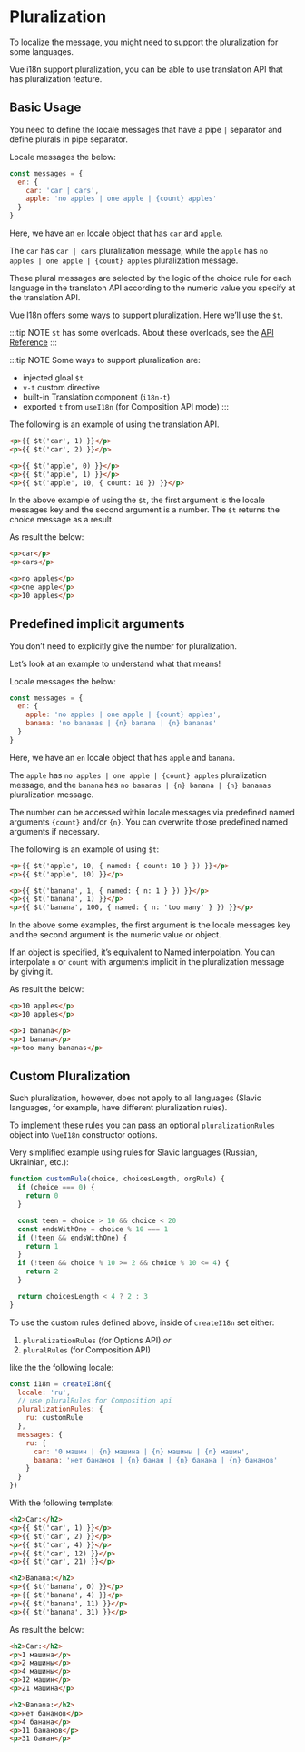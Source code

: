 # Pluralization

To localize the message, you might need to support the pluralization for some languages.

Vue i18n support pluralization, you can be able to use translation API that has pluralization feature.

## Basic Usage

You need to define the locale messages that have a pipe `|` separator and define plurals in pipe separator.

Locale messages the below:

```js
const messages = {
  en: {
    car: 'car | cars',
    apple: 'no apples | one apple | {count} apples'
  }
}
```

Here, we have an `en` locale object that has `car` and `apple`.

The `car` has `car | cars` pluralization message, while the `apple` has `no apples | one apple | {count} apples` pluralization message.

These plural messages are selected by the logic of the choice rule for each language in the translaton API according to the numeric value you specify at the translation API.

Vue I18n offers some ways to support pluralization. Here we’ll use the `$t`.

:::tip NOTE
`$t` has some overloads. About these overloads, see the [API Reference](../../api/injection#t-key)
:::

:::tip NOTE
Some ways to support pluralization are:

- injected gloal `$t`
- `v-t` custom directive
- built-in Translation component (`i18n-t`)
- exported `t` from `useI18n` (for Composition API mode)
:::

The following is an example of using the translation API.

```html
<p>{{ $t('car', 1) }}</p>
<p>{{ $t('car', 2) }}</p>

<p>{{ $t('apple', 0) }}</p>
<p>{{ $t('apple', 1) }}</p>
<p>{{ $t('apple', 10, { count: 10 }) }}</p>
```

In the above example of using the `$t`, the first argument is the locale messages key and the second argument is a number. The `$t` returns the choice message as a result.

As result the below:

```html
<p>car</p>
<p>cars</p>

<p>no apples</p>
<p>one apple</p>
<p>10 apples</p>
```

## Predefined implicit arguments

You don’t need to explicitly give the number for pluralization.

Let’s look at an example to understand what that means!

Locale messages the below:

```js
const messages = {
  en: {
    apple: 'no apples | one apple | {count} apples',
    banana: 'no bananas | {n} banana | {n} bananas'
  }
}
```

Here, we have an `en` locale object that has `apple` and `banana`.

The `apple` has `no apples | one apple | {count} apples` pluralization message, and the `banana` has `no bananas | {n} banana | {n} bananas` pluralization message.

The number can be accessed within locale messages via predefined named arguments `{count}` and/or `{n}`. You can overwrite those predefined named arguments if necessary.

The following is an example of using `$t`:

```html
<p>{{ $t('apple', 10, { named: { count: 10 } }) }}</p>
<p>{{ $t('apple', 10) }}</p>

<p>{{ $t('banana', 1, { named: { n: 1 } }) }}</p>
<p>{{ $t('banana', 1) }}</p>
<p>{{ $t('banana', 100, { named: { n: 'too many' } }) }}</p>
```

In the above some examples, the first argument is the locale messages key and the second argument is the numeric value or object.

If an object is specified, it’s equivalent to Named interpolation. You can interpolate `n` or `count` with arguments implicit in the pluralization message by giving it.

As result the below:

```html
<p>10 apples</p>
<p>10 apples</p>

<p>1 banana</p>
<p>1 banana</p>
<p>too many bananas</p>
```

## Custom Pluralization

Such pluralization, however, does not apply to all languages (Slavic languages, for example, have different pluralization rules).

To implement these rules you can pass an optional `pluralizationRules` object into `VueI18n` constructor options.

Very simplified example using rules for Slavic languages (Russian, Ukrainian, etc.):

```js
function customRule(choice, choicesLength, orgRule) {
  if (choice === 0) {
    return 0
  }

  const teen = choice > 10 && choice < 20
  const endsWithOne = choice % 10 === 1
  if (!teen && endsWithOne) {
    return 1
  }
  if (!teen && choice % 10 >= 2 && choice % 10 <= 4) {
    return 2
  }

  return choicesLength < 4 ? 2 : 3
}
```

To use the custom rules defined above, inside of `createI18n` set either:

1. `pluralizationRules` (for Options API)
*or*
2. `pluralRules` (for Composition API)

like the the following locale:

```js
const i18n = createI18n({
  locale: 'ru',
  // use pluralRules for Composition api
  pluralizationRules: {
    ru: customRule
  },
  messages: {
    ru: {
      car: '0 машин | {n} машина | {n} машины | {n} машин',
      banana: 'нет бананов | {n} банан | {n} банана | {n} бананов'
    }
  }
})
```

With the following template:

```html
<h2>Car:</h2>
<p>{{ $t('car', 1) }}</p>
<p>{{ $t('car', 2) }}</p>
<p>{{ $t('car', 4) }}</p>
<p>{{ $t('car', 12) }}</p>
<p>{{ $t('car', 21) }}</p>

<h2>Banana:</h2>
<p>{{ $t('banana', 0) }}</p>
<p>{{ $t('banana', 4) }}</p>
<p>{{ $t('banana', 11) }}</p>
<p>{{ $t('banana', 31) }}</p>
```

As result the below:

```html
<h2>Car:</h2>
<p>1 машина</p>
<p>2 машины</p>
<p>4 машины</p>
<p>12 машин</p>
<p>21 машина</p>

<h2>Banana:</h2>
<p>нет бананов</p>
<p>4 банана</p>
<p>11 бананов</p>
<p>31 банан</p>
```
